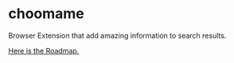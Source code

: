 # choomame
Browser Extension that add amazing information to search results.

[Here is the Roadmap.](https://github.com/eetann/choomame/projects/1)
